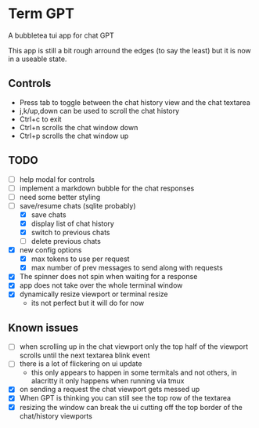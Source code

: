# Term GPT
A bubbletea tui app for chat GPT

This app is still a bit rough arround the edges (to say the least) but it is now in a useable state.

## Controls
- Press tab to toggle between the chat history view and the chat textarea
- j,k/up,down can be used to scroll the chat history
- Ctrl+c to exit
- Ctrl+n scrolls the chat window down
- Ctrl+p scrolls the chat window up

## TODO
- [ ] help modal for controls
- [ ] implement a markdown bubble for the chat responses
- [ ] need some better styling
- [ ] save/resume chats (sqlite probably)
    - [x] save chats
    - [x] display list of chat history
    - [x] switch to previous chats
    - [ ] delete previous chats

- [x] new config options
    - [x] max tokens to use per request
    - [x] max number of prev messages to send along with requests
- [x] The spinner does not spin when waiting for a response
- [x] app does not take over the whole terminal window
- [x] dynamically resize viewport or terminal resize
    - its not perfect but it will do for now

## Known issues
- [ ] when scrolling up in the chat viewport only the top half of the viewport scrolls until the next textarea blink event
- [ ] there is a lot of flickering on ui update
    - this only appears to happen in some termitals and not others, in alacritty it only happens when running via tmux
- [x] on sending a request the chat viewport gets messed up
- [x] When GPT is thinking you can still see the top row of the textarea
- [x] resizing the window can break the ui cutting off the top border of the chat/history viewports
